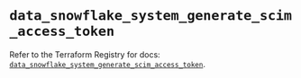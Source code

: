 # `data_snowflake_system_generate_scim_access_token`

Refer to the Terraform Registry for docs: [`data_snowflake_system_generate_scim_access_token`](https://registry.terraform.io/providers/snowflakedb/snowflake/1.2.1/docs/data-sources/system_generate_scim_access_token).

